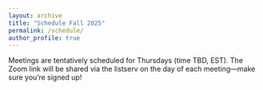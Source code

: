 ```yaml
---
layout: archive
title: "Schedule Fall 2025"
permalink: /schedule/
author_profile: true
---
```

Meetings are tentatively scheduled for Thursdays (time TBD, EST).
The Zoom link will be shared via the listserv on the day of each meeting—make sure you’re signed up!


<!--
**Schedule:**

### Jan. 28 - [Nicola Nones](https://www.nicolanones.com/) (Practice Job Talk)

- **Title:** [Grouping Acronyms as Heuristic Devices in Sovereign Bond Markets](https://io-workshop.github.io/files/1.28_JMP_NN_2025.pdf)
- **Discussant:** [Samuel Brazys](https://people.ucd.ie/samuel.brazys)

---

### Feb. 25 - [Greg Brownstein](https://www.gregbrownstein.com) (Short Talk)

- **Title:** [The Policy That Shall Be Named: The International Monetary Fund and the Return of Industrial Policy](https://io-workshop.github.io/files/Brownstein_Draft_(Feb_2025).pdf)
- **Discussant:** [Alexandros Kentikelenis](http://www.kentikelenis.net)

---

### Mar. 11 - [Eric Thai](https://www.linkedin.com/in/ericthai98/) (Practice Job Talk)

- **Title:** [The Strategic Use of Tariff Phaseouts in US Free Trade Agreements](https://io-workshop.github.io/files/25.2.19.JMP_Feb2025_draft.pdf)
- **Discussant:** [Timm Betz](https://timm-betz.de)

---

### Mar. 17 (Noon EST) - [Marco Avina](https://www.marcomavina.com) and [Stephen Ansolabehere](https://hls.harvard.edu/faculty/stephen-d-ansolabehere/) (Short Talk)

- **Title:** [People not Places: The Limited Role of Local Context in the Globalization Backlash](https://io-workshop.github.io/files/Avina_context_globalization_2025.pdf)
- **Discussant:** [Stefanie Walter](https://www.stefaniewalter.de)

---

### Apr. 8 - [Oren Samet](https://www.orensamet.com) (Short Talk)

- **Title:** [Hidden Networks of Global Influence: The Rise and Role of Political Party Internationals](https://io-workshop.github.io/files/Samet_PPIs_JrIOs2025.pdf)
- **Discussant:** [Gino Pauselli](http://ginopauselli.com/)

---

### Apr. 22 - [Betul Ozturan](https://x.com/betulrozturan) (Short Talk)

- [Abstract](https://io-workshop.github.io/files/Ozturan_abstract_2025.pdf)
- **Discussant:** [Chelsea Johnson](https://cbj913.wixsite.com/drchelseajohnson)


---

### May 6 - [Ye June Jung](https://www.yejunejungpoli.com) (Practice Job Talk)

- **Title:** [Illiberal Human Rights Norms in Trade and the Effectiveness of Western Conditionalities](https://io-workshop.github.io/files/Jung_Ap28.pdf)
- **Discussant:** [Brian Greenhill](https://briangreenhill.com/)

---
-->